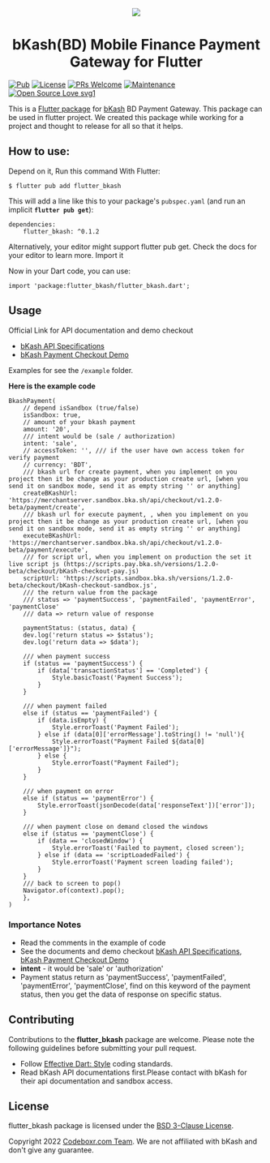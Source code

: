 <p align="center" >
  <img src="https://www.bkash.com/sites/all/themes/bkash/logo.png?87980">
</p>

 <h1 align="center">bKash(BD) Mobile Finance Payment Gateway for Flutter</h1>
<p align="center" >

[//]: # (<img src="#" />)
[//]: # (<img src="#" />)

</p>

[![Pub](https://img.shields.io/pub/v/flutter_bkash.svg)](https://pub.dartlang.org/packages/flutter_bkash)
[![License](https://img.shields.io/badge/License-BSD_3--Clause-blue.svg)](https://opensource.org/licenses/BSD-3-Clause)
[![PRs Welcome](https://img.shields.io/badge/PRs-welcome-brightgreen.svg)]()  [![Maintenance](https://img.shields.io/badge/Maintained%3F-yes-green.svg)]() 
[![Open Source Love svg1](https://badges.frapsoft.com/os/v1/open-source.svg?v=103)](https://github.com/ellerbrock/open-source-badges/)

This is a [Flutter package](https://pub.dartlang.org/packages/flutter_bkash) for [bKash](https://www.bkash.com/) BD Payment Gateway. This package can be used in flutter project. We created this package while working for a project and thought to release for all so that it helps.

## How to use:

Depend on it, Run this command With Flutter:

```
$ flutter pub add flutter_bkash
```

This will add a line like this to your package's `pubspec.yaml` (and run an implicit **`flutter pub get`**):

```
dependencies:
    flutter_bkash: ^0.1.2
```

Alternatively, your editor might support flutter pub get. Check the docs for your editor to learn more.
Import it

Now in your Dart code, you can use:

`
import 'package:flutter_bkash/flutter_bkash.dart';
`

## Usage

Official Link for API documentation and demo checkout
- [bKash API Specifications](https://developer.bka.sh/v1.2.0-beta/reference)
- [bKash Payment Checkout Demo](https://merchantdemo.sandbox.bka.sh/frontend/checkout)

Examples for see the `/example` folder.

**Here is the example code**
```
BkashPayment(  
    // depend isSandbox (true/false)
    isSandbox: true,
    // amount of your bkash payment
    amount: '20',
    /// intent would be (sale / authorization)
    intent: 'sale',
    // accessToken: '', /// if the user have own access token for verify payment
    // currency: 'BDT',
    /// bkash url for create payment, when you implement on you project then it be change as your production create url, [when you send it on sandbox mode, send it as empty string '' or anything]
    createBKashUrl: 'https://merchantserver.sandbox.bka.sh/api/checkout/v1.2.0-beta/payment/create',
    /// bkash url for execute payment, , when you implement on you project then it be change as your production create url, [when you send it on sandbox mode, send it as empty string '' or anything]
    executeBKashUrl: 'https://merchantserver.sandbox.bka.sh/api/checkout/v1.2.0-beta/payment/execute',
    /// for script url, when you implement on production the set it live script js (https://scripts.pay.bka.sh/versions/1.2.0-beta/checkout/bKash-checkout-pay.js)
    scriptUrl: 'https://scripts.sandbox.bka.sh/versions/1.2.0-beta/checkout/bKash-checkout-sandbox.js',
    /// the return value from the package
    /// status => 'paymentSuccess', 'paymentFailed', 'paymentError', 'paymentClose'
    /// data => return value of response
     
    paymentStatus: (status, data) {
    dev.log('return status => $status');  
    dev.log('return data => $data');

    /// when payment success  
    if (status == 'paymentSuccess') {
        if (data['transactionStatus'] == 'Completed') {
            Style.basicToast('Payment Success');  
        }
    }  
      
    /// when payment failed  
    else if (status == 'paymentFailed') {
        if (data.isEmpty) {
            Style.errorToast('Payment Failed');
        } else if (data[0]['errorMessage'].toString() != 'null'){
            Style.errorToast("Payment Failed ${data[0]['errorMessage']}");
        } else {  
            Style.errorToast("Payment Failed");
        }
    }  
      
    /// when payment on error  
    else if (status == 'paymentError') {
        Style.errorToast(jsonDecode(data['responseText'])['error']);
    }  
      
    /// when payment close on demand closed the windows  
    else if (status == 'paymentClose') {
        if (data == 'closedWindow') {
            Style.errorToast('Failed to payment, closed screen');
        } else if (data == 'scriptLoadedFailed') {
            Style.errorToast('Payment screen loading failed');
        }
    }
    /// back to screen to pop()
    Navigator.of(context).pop();
    },
)
```

### Importance Notes
- Read the comments in the example of code
- See the documents and demo checkout [bKash API Specifications](https://developer.bka.sh/v1.2.0-beta/reference), [bKash Payment Checkout Demo](https://merchantdemo.sandbox.bka.sh/frontend/checkout)
- **intent** - it would be 'sale' or 'authorization'
- Payment status return as 'paymentSuccess', 'paymentFailed', 'paymentError', 'paymentClose', find on this keyword of the payment status, then you get the data of response on specific status.


## Contributing

Contributions to the **flutter_bkash** package are welcome. Please note the following guidelines before submitting your pull request.

- Follow [Effective Dart: Style](https://dart.dev/guides/language/effective-dart/style) coding standards.
- Read bKash API documentations first.Please contact with bKash for their api documentation and sandbox access.

## License

flutter_bkash package is licensed under the [BSD 3-Clause License](https://opensource.org/licenses/BSD-3-Clause).

Copyright 2022 [Codeboxr.com Team](https://codeboxr.com/team-codeboxr/). We are not affiliated with bKash and don't give any guarantee.
